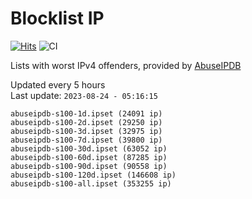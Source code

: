 # Blocklist IP

[![Hits](https://hits.seeyoufarm.com/api/count/incr/badge.svg?url=https%3A%2F%2Fgithub.com%2Fborestad%2Fblocklist-ip%2F&count_bg=%2379C83D&title_bg=%23555555&icon=&icon_color=%23E7E7E7&title=hits&edge_flat=false)](https://hits.seeyoufarm.com)  ![CI](https://img.shields.io/github/workflow/status/borestad/blocklist-ip/CI?style=flat-square)

Lists with worst IPv4 offenders, provided by [AbuseIPDB](https://www.abuseipdb.com/)

<!-- FOOTER-PLACEHOLDER -->
Updated every 5 hours<br>
Last update: `2023-08-24 - 05:16:15`
```
abuseipdb-s100-1d.ipset (24091 ip)
abuseipdb-s100-2d.ipset (29250 ip)
abuseipdb-s100-3d.ipset (32975 ip)
abuseipdb-s100-7d.ipset (39800 ip)
abuseipdb-s100-30d.ipset (63052 ip)
abuseipdb-s100-60d.ipset (87285 ip)
abuseipdb-s100-90d.ipset (90558 ip)
abuseipdb-s100-120d.ipset (146608 ip)
abuseipdb-s100-all.ipset (353255 ip)
```
